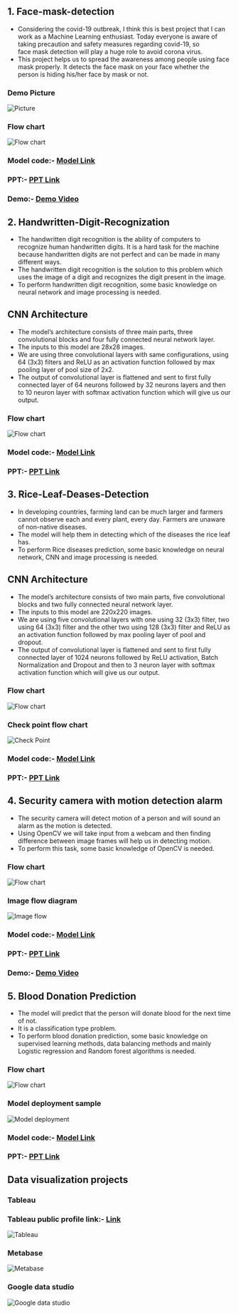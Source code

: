 ## 1. Face-mask-detection

- Considering the covid-19 outbreak, I think this is best project that I can work as a Machine Learning enthusiast. Today everyone is aware of taking precaution and safety measures regarding covid-19, so face mask detection will play a huge role to avoid corona virus. 
- This project helps us to spread the awareness among people using face mask properly. It detects the face mask on your face whether the person is hiding his/her face by mask or not.

### Demo Picture
![Picture](https://github.com/ayush10mehta/Face-mask-detection/blob/main/photos/Screenshot%202021-05-08%20at%207.34.55%20PM.png?raw=true)

### Flow chart
![Flow chart](https://github.com/ayush10mehta/Face-mask-detection/blob/main/Screenshot%202021-05-09%20at%209.25.06%20AM.png?raw=true)

### Model code:- [Model Link](https://github.com/ayush10mehta/Face-mask-detection/blob/main/Model%20.ipynb)

### PPT:- [PPT Link](https://github.com/ayush10mehta/Face-mask-detection/blob/main/Mask%20Detection%20ptt.pptx)

### Demo:- [Demo Video](https://github.com/ayush10mehta/Face-mask-detection/blob/main/Screen%20Recording%202021-05-09%20at%2010.50.07%20AM.mov)


## 2. Handwritten-Digit-Recognization

- The handwritten digit recognition is the ability of computers to recognize human handwritten digits. It is a hard task for the machine because handwritten digits are not perfect and can be made in many different ways.
- The handwritten digit recognition is the solution to this problem which uses the image of a digit and recognizes the digit present in the image.
- To perform handwritten digit recognition, some basic knowledge on neural network and image processing is needed.

## CNN Architecture 
- The model’s architecture consists of three main parts, three convolutional blocks and four fully connected neural network layer.
- The inputs to this model are 28x28 images.
- We are using three convolutional layers with same configurations, using 64 (3x3) filters and ReLU as an activation function followed by max pooling layer of pool size of 2x2.
- The output of convolutional layer is flattened and sent to first fully connected layer of 64 neurons followed by 32 neurons layers and then to 10 neuron layer with softmax activation function which will give us our output.

### Flow chart
![Flow chart](https://github.com/ayush10mehta/Handwritten-Digit-Recognization/blob/main/final_flowdiagram.jpg?raw=true)

### Model code:- [Model Link](https://github.com/ayush10mehta/Handwritten-Digit-Recognization/blob/main/Hand%20written%20final.ipynb)

### PPT:- [PPT Link](https://github.com/ayush10mehta/Handwritten-Digit-Recognization/blob/main/Handwrritenpresentation1.pptx)


## 3. Rice-Leaf-Deases-Detection

- In developing countries, farming land can be much larger and farmers cannot observe each and every plant, every day. Farmers are unaware of non-native diseases. 
- The model will help them in detecting which of the diseases the rice leaf has. 
- To perform Rice diseases prediction, some basic knowledge on neural network, CNN and image processing is needed.


## CNN Architecture 
- The model’s architecture consists of two main parts, five convolutional blocks and two fully connected neural network layer.
- The inputs to this model are 220x220 images.
- We are using five convolutional layers with one using 32 (3x3) filter, two using 64 (3x3) filter and the other two using 128 (3x3) filter and ReLU as an activation function followed by max pooling layer of pool and dropout.
- The output of convolutional layer is flattened and sent to first fully connected layer of 1024 neurons followed by ReLU activation, Batch Normalization and Dropout and then to 3 neuron layer with softmax activation function which will give us our output.

### Flow chart
![Flow chart](https://github.com/ayush10mehta/Rice-Leaf-Deases-Detection/blob/main/Screenshot%202021-05-12%20at%208.56.48%20PM.png?raw=true)

### Check point flow chart
![Check Point](https://github.com/ayush10mehta/Rice-Leaf-Deases-Detection/blob/main/Screenshot%202021-05-12%20at%201.47.42%20PM.png?raw=true)

### Model code:- [Model Link](https://github.com/ayush10mehta/Rice-Leaf-Deases-Detection/blob/main/Final_Model.ipynb)

### PPT:- [PPT Link](https://github.com/ayush10mehta/Rice-Leaf-Deases-Detection/blob/main/Rice_Leaf.pptx)

## 4. Security camera with motion detection alarm

- The security camera will detect motion of a person and will sound an alarm as the motion is detected.
- Using OpenCV we will take input from a webcam and then finding difference between image frames will help us in detecting motion.
- To perform this task, some basic knowledge of OpenCV is needed.

### Flow chart
![Flow chart](https://github.com/ayush10mehta/Motion-detector/blob/main/Screenshot%202021-05-23%20at%209.51.34%20PM.png?raw=true)

### Image flow diagram
![Image flow](https://github.com/ayush10mehta/Motion-detector/blob/main/Screenshot%202021-05-23%20at%2010.49.28%20PM.png?raw=true)

### Model code:- [Model Link](https://github.com/ayush10mehta/Motion-detector/blob/main/Code.ipynb)

### PPT:- [PPT Link](https://github.com/ayush10mehta/Motion-detector/blob/main/motioncam.pptx)

### Demo:- [Demo Video](https://github.com/ayush10mehta/Motion-detector/blob/main/Screen%20Recording%202021-05-23%20at%202.32.07%20PM.mov)

## 5. Blood Donation Prediction

- The model will predict that the person will donate blood for the next time of not.
- It is a classification type problem. 
- To perform blood donation prediction, some basic knowledge on supervised learning methods, data balancing methods and mainly Logistic regression and Random forest algorithms is needed.

### Flow chart
![Flow chart](https://github.com/ayush10mehta/Blood-Donation-Prediction-Project/blob/main/Screenshot%202021-05-24%20at%201.33.12%20PM.png?raw=true)

### Model deployment sample
![Model deployment](https://github.com/ayush10mehta/Blood-Donation-Prediction-Project/blob/main/Screenshot%202021-05-25%20at%208.31.38%20PM.png?raw=true)

### Model code:- [Model Link](https://github.com/ayush10mehta/Blood-Donation-Prediction-Project/blob/main/Final.ipynb)

### PPT:- [PPT Link](https://github.com/ayush10mehta/Blood-Donation-Prediction-Project/blob/main/Blood.pptx)

## Data visualization projects

### Tableau

### Tableau public profile link:- [Link](https://public.tableau.com/profile/ayush.mehta#!/)

![Tableau](https://github.com/ayush10mehta/Projects/blob/main/Data%20visualization/Tableau.png?raw=true)

### Metabase
![Metabase](https://github.com/ayush10mehta/Projects/blob/main/Data%20visualization/Metabase.png?raw=true)

### Google data studio
![Google data studio](https://github.com/ayush10mehta/Projects/blob/main/Data%20visualization/Google.png?raw=true)



